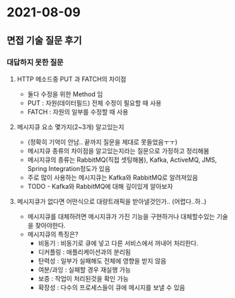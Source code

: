 # 2021-08-09

## 면접 기술 질문 후기

### 대답하지 못한 질문
1. HTTP 메소드중 PUT 과 FATCH의 차이점
   
    - 둘다 수정을 위한 Method 임
    - PUT : 자원(데이터필드) 전체 수정이 필요할 때 사용
    - FATCH : 자원의 일부를 수정할 때 사용
   
2. 메시지큐 요소 몇가지(2~3개) 알고있는지
    - (정확히 기억이 안남.. 끝까지 질문을 제대로 못들었음ㅜㅜ)
    - 메시지큐 종류의 차이점을 알고있는지라는 질문으로 가정하고 정리해봄
    - 메시지큐의 종류는 RabbitMQ(직접 셋팅해봄), Kafka, ActiveMQ, JMS, Spring Integration정도가 있음 
    - 주로 많이 사용하는 메시지큐는 Kafka와 RabbitMQ로 알려져있음
    - TODO - Kafka와 RabbitMQ에 대해 깊이있게 알아보자

3. 메시지큐가 없다면 어떤식으로 대량트래픽을 받아낼것인가.. (어렵다..하..)
    - 메시지큐를 대체하려면 메시지큐가 가진 기능을 구현하거나 대체할수있는 기술을 찾아야한다.
    - 메시지큐의 특징은?
        - 비동기 : 비동기로 큐에 넣고 다른 서비스에서 꺼내어 처리한다.
        - 디커플링 : 애플리케이션과의 분리됨
        - 탄력성 : 일부가 실패해도 전체에 영향을 받지 않음
        - 여분/과잉 : 실패할 경우 재실행 가능
        - 보증 : 작업이 처리된것을 확인 가능
        - 확장성 : 다수의 프로세스들이 큐에 메시지를 보낼 수 있음

